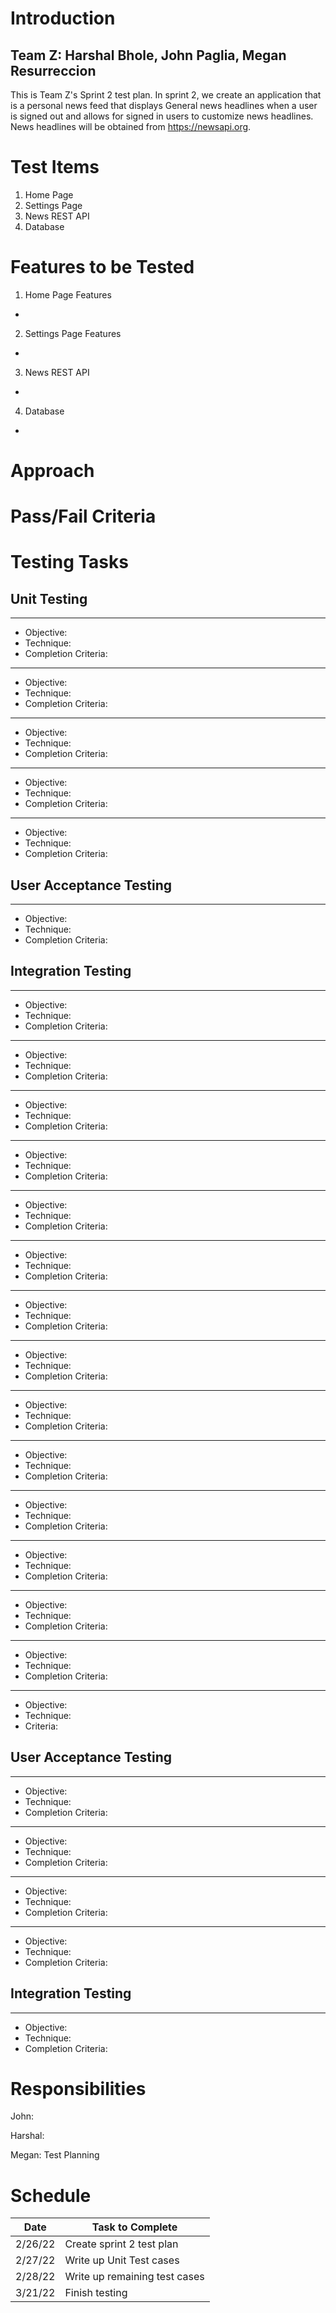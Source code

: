 # Introduction
## Team Z: Harshal Bhole, John Paglia, Megan Resurreccion
This is Team Z's Sprint 2 test plan. In sprint 2, we create an application that is a personal news feed that displays General news headlines when a user is signed out and allows for signed in users to customize news headlines. News headlines will be obtained from https://newsapi.org.

# Test Items
1. Home Page
2. Settings Page
3. News REST API
4. Database

# Features to be Tested
1. Home Page Features
- 

2. Settings Page Features
- 

3. News REST API
- 

4. Database
-

# Approach


# Pass/Fail Criteria


# Testing Tasks

## Unit Testing
****
- Objective: 
- Technique: 
- Completion Criteria:

****
- Objective: 
- Technique: 
- Completion Criteria: 

****
- Objective: 
- Technique: 
- Completion Criteria: 

****
- Objective:
- Technique: 
- Completion Criteria: 

****
- Objective: 
- Technique: 
- Completion Criteria: 

## User Acceptance Testing

****
- Objective: 
- Technique: 
- Completion Criteria: 

## Integration Testing

****
- Objective: 
- Technique:
- Completion Criteria: 

****
- Objective: 
- Technique: 
- Completion Criteria: 

****
- Objective: 
- Technique: 
- Completion Criteria: 

****
- Objective: 
- Technique: 
- Completion Criteria: 

****
- Objective: 
- Technique: 
- Completion Criteria: 

****
- Objective: 
- Technique:
- Completion Criteria: 

****
- Objective:
- Technique: 
- Completion Criteria: 

****
- Objective:
- Technique:
- Completion Criteria: 

****
- Objective: 
- Technique: 
- Completion Criteria: 

****
- Objective: 
- Technique: 
- Completion Criteria:

****
- Objective: 
- Technique: 
- Completion Criteria:

****
- Objective: 
- Technique: 
- Completion Criteria:

****
- Objective: 
- Technique:
- Completion Criteria:

****
- Objective: 
- Technique: 
- Completion Criteria:

****
- Objective: 
- Technique: 
- Criteria: 

## User Acceptance Testing
****
- Objective: 
- Technique: 
- Completion Criteria: 

****
- Objective: 
- Technique: 
- Completion Criteria: 

****
- Objective: 
- Technique:
- Completion Criteria: 

****
- Objective: 
- Technique: 
- Completion Criteria: 

## Integration Testing
****
- Objective: 
- Technique: 
- Completion Criteria: 

# Responsibilities
John:

Harshal:

Megan: Test Planning

# Schedule
| Date | Task to Complete|
-------|-------------------
| 2/26/22 | Create sprint 2 test plan |
| 2/27/22 | Write up Unit Test cases |
| 2/28/22 | Write up remaining test cases |
| 3/21/22 | Finish testing |
